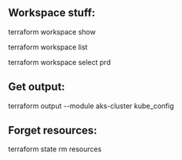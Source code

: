 Workspace stuff:
----------------

terraform workspace show

terraform workspace list

terraform workspace select prd

Get output:
-----------

 terraform output --module aks-cluster kube_config

Forget resources:
-----------------

terraform state rm resources

